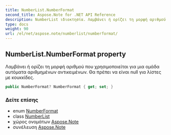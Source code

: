 ```yaml
---
title: NumberList.NumberFormat
second_title: Aspose.Note for .NET API Reference
description: NumberList ιδιοκτησία. Λαμβάνει ή ορίζει τη μορφή αριθμού που χρησιμοποιείται για μια ομάδα αυτόματα αριθμημένων αντικειμένων. Θα πρέπει να είναι null για λίστες με κουκκίδες.
type: docs
weight: 90
url: /el/net/aspose.note/numberlist/numberformat/
---
```

## NumberList.NumberFormat property

Λαμβάνει ή ορίζει τη μορφή αριθμού που χρησιμοποιείται για μια ομάδα αυτόματα αριθμημένων αντικειμένων. Θα πρέπει να είναι null για λίστες με κουκκίδες.

```csharp
public NumberFormat? NumberFormat { get; set; }
```

### Δείτε επίσης

* enum [NumberFormat](../../numberformat/)
* class [NumberList](../)
* χώρος ονομάτων [Aspose.Note](../../numberlist/)
* συνέλευση [Aspose.Note](../../../)


